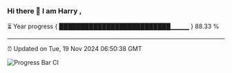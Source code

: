### Hi there 👋 I am Harry , 

⏳ Year progress { ██████████████████████████▁▁▁▁ } 88.33 %

---

⏰ Updated on Tue, 19 Nov 2024 06:50:38 GMT

![Progress Bar CI](https://github.com/duykhang68/duykhang68/workflows/Progress%20Bar%20CI/badge.svg)
